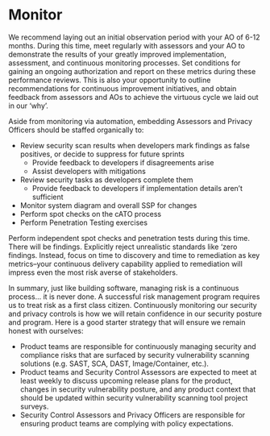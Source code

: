 # Monitor

We recommend laying out an initial observation period with your AO of 6-12 months. During this time, meet regularly with assessors and your AO to demonstrate the results of your greatly improved implementation, assessment, and continuous monitoring processes. Set conditions for gaining an ongoing authorization and report on these metrics during these performance reviews. This is also your opportunity to outline recommendations for continuous improvement initiatives, and obtain feedback from assessors and AOs to achieve the virtuous cycle we laid out in our ‘why’. 

Aside from monitoring via automation, embedding Assessors and Privacy Officers should be staffed organically to:

- Review security scan results when developers mark findings as false positives, or decide to suppress for future sprints
    - Provide feedback to developers if disagreements arise
    - Assist developers with mitigations
- Review security tasks as developers complete them
    - Provide feedback to developers if implementation details aren’t sufficient
- Monitor system diagram and overall SSP for changes
- Perform spot checks on the cATO process
- Perform Penetration Testing exercises

Perform independent spot checks and penetration tests during this time. There will be findings. Explicitly reject unrealistic standards like ‘zero findings. Instead, focus on time to discovery and time to remediation as key metrics–your continuous delivery capability applied to remediation will impress even the most risk averse of stakeholders.

In summary, just like building software, managing risk is a continuous process... it is never done. A successful risk management program requires us to treat risk as a first class citizen. Continuously monitoring our security and privacy controls is how we will retain confidence in our security posture and program. Here is a good starter strategy that will ensure we remain honest with ourselves:

- Product teams are responsible for continuously managing security and compliance risks that are surfaced by security vulnerability scanning solutions (e.g. SAST, SCA, DAST, Image/Container, etc.).
- Product teams and Security Control Assessors are expected to meet at least weekly to discuss upcoming release plans for the product, changes in security vulnerability posture, and any product context that should be updated within security vulnerability scanning tool project surveys.
- Security Control Assessors and Privacy Officers are responsible for ensuring product teams are complying with policy expectations.
